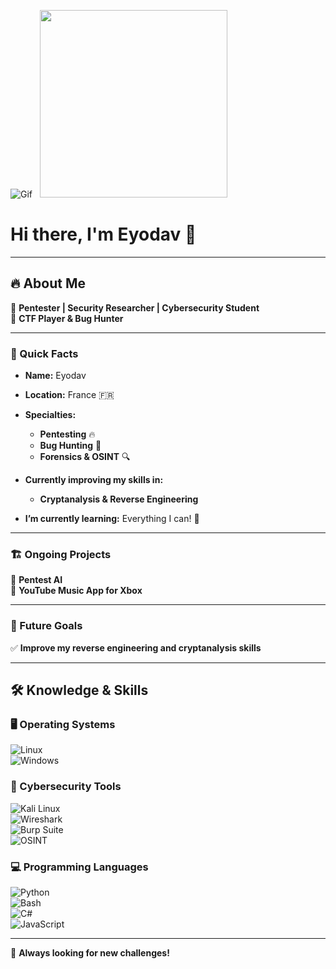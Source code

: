 ![Gif](https://media1.giphy.com/media/v1.Y2lkPTc5MGI3NjExbHlhcGt2MGZyNGU3bnNhandrOGg1bzhtbWdoenQ2dHdzY29rbHNraCZlcD12MV9pbnRlcm5hbF9naWZfYnlfaWQmY3Q9Zw/EaEWuES5SDSpcnOlRt/giphy.gif) &nbsp; <img src="https://www.icegif.com/wp-content/uploads/2023/05/icegif-565.gif" width="300px">

# Hi there, I'm Eyodav 👋  

---

## 🔥 About Me  
🔹 **Pentester | Security Researcher | Cybersecurity Student**  
🔹 **CTF Player & Bug Hunter**  

---

### 📝 Quick Facts  
- **Name:** Eyodav  
- **Location:** France 🇫🇷  
- **Specialties:**  
  - **Pentesting** 🔥  
  - **Bug Hunting** 🐞  
  - **Forensics & OSINT** 🔍  

- **Currently improving my skills in:**  
  - **Cryptanalysis & Reverse Engineering**  

- **I’m currently learning:** Everything I can! 🚀  

---

### 🏗️ Ongoing Projects  
🚀 **Pentest AI**  
🎵 **YouTube Music App for Xbox**  

---

### 🎯 Future Goals  
✅ **Improve my reverse engineering and cryptanalysis skills**  

---

## 🛠️ Knowledge & Skills  

### 🖥️ Operating Systems  
![Linux](https://img.shields.io/badge/Linux-FCC624?style=flat-square&logo=linux&logoColor=black)  
![Windows](https://img.shields.io/badge/Windows-0078D6?style=flat-square&logo=windows&logoColor=white)  

### 🔹 Cybersecurity Tools  
![Kali Linux](https://img.shields.io/badge/Kali_Linux-557C94?style=flat-square&logo=kalilinux&logoColor=white)  
![Wireshark](https://img.shields.io/badge/Wireshark-1679A7?style=flat-square&logo=wireshark&logoColor=white)  
![Burp Suite](https://img.shields.io/badge/Burp_Suite-FF6600?style=flat-square&logo=burp-suite&logoColor=white)  
![OSINT](https://img.shields.io/badge/OSINT-1E90FF?style=flat-square&logo=detective&logoColor=white)  

### 💻 Programming Languages  
![Python](https://img.shields.io/badge/Python-3776AB?style=flat-square&logo=python&logoColor=white)  
![Bash](https://img.shields.io/badge/Bash-4EAA25?style=flat-square&logo=gnubash&logoColor=white)  
![C#](https://img.shields.io/badge/C%23-239120?style=flat-square&logo=csharp&logoColor=white)  
![JavaScript](https://img.shields.io/badge/JavaScript-F7DF1E?style=flat-square&logo=javascript&logoColor=black)  

---

🚀 **Always looking for new challenges!**  

